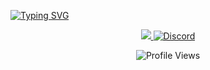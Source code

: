 <a href="https://git.io/typing-svg"><img src="https://readme-typing-svg.demolab.com?font=Lexend&weight=600&size=48&pause=1000&color=2C49F7&center=true&vCenter=true&width=1920&height=150&lines=Welcome+to+Brrrskuy+Github" alt="Typing SVG" /></a>
<p align="center">
  <a href="https://x.com/brrrskuy">
    <img src="https://img.shields.io/twitter/follow/brrrskuy">
  </a>
  <a href="https://t.me/skuycloud">
    <img src="https://img.shields.io/static/v1?logo=telegram&label=&message=Buy VPS @skuycloud&color=36393f&style=flat-square" alt="Discord">
  </a>
</p>

<p align="center">
  <img src="https://komarev.com/ghpvc/?username=Brrrskuy&color=brightgreen" alt="Profile Views">
</p>
